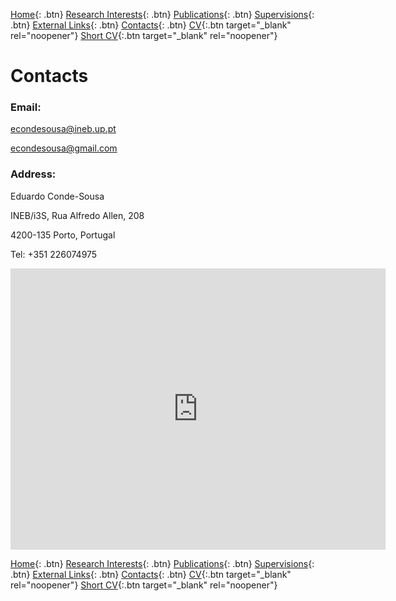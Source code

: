 [Home](https://econdesousa.github.io){: .btn}
[Research Interests](https://econdesousa.github.io/ResearchInterests){: .btn}
[Publications](https://econdesousa.github.io/Publications){: .btn}
[Supervisions](https://econdesousa.github.io/Supervision){: .btn}
[External Links](https://econdesousa.github.io/Links){: .btn}
[Contacts](https://econdesousa.github.io/Contacts){: .btn}
[CV](assets/CurriculumVitaeECS.pdf){:.btn target="_blank" rel="noopener"}
[Short CV](assets/ShortCV.pdf){:.btn target="_blank" rel="noopener"}
<!-- [HEROHE](https://econdesousa.github.io/HEROHE){: .btn} -->

# Contacts


### Email:

<a href="mailto:econdesousa@ineb.up.pt">econdesousa@ineb.up.pt</a>

<a href="mailto:econdesousa@gmail.com">econdesousa@gmail.com</a>

### Address:

Eduardo Conde-Sousa

INEB/i3S, Rua Alfredo Allen, 208

4200-135 Porto, Portugal

Tel: +351 226074975



<center>
	<iframe src="https://www.google.com/maps/embed?pb=!1m18!1m12!1m3!1d3003.1154576514646!2d-8.605297284580788!3d41.1756488792842!2m3!1f0!2f0!3f0!3m2!1i1024!2i768!4f13.1!3m3!1m2!1s0xd2464463903e3e9%3A0xd381720978183577!2zaTNTIC0gSW5zdGl0dXRvIGRlIEludmVzdGlnYcOnw6NvIGUgSW5vdmHDp8OjbyBlbSBTYcO6ZGU!5e0!3m2!1spt-PT!2spt!4v1575327327746!5m2!1spt-PT!2spt" width="600" height="450" frameborder="0" style="border:0;" allowfullscreen=""></iframe>
</center>


[Home](https://econdesousa.github.io){: .btn}
[Research Interests](https://econdesousa.github.io/ResearchInterests){: .btn}
[Publications](https://econdesousa.github.io/Publications){: .btn}
[Supervisions](https://econdesousa.github.io/Supervision){: .btn}
[External Links](https://econdesousa.github.io/Links){: .btn}
[Contacts](https://econdesousa.github.io/Contacts){: .btn}
[CV](assets/CurriculumVitaeECS.pdf){:.btn target="_blank" rel="noopener"}
[Short CV](assets/ShortCV.pdf){:.btn target="_blank" rel="noopener"}
<!-- [HEROHE](https://econdesousa.github.io/HEROHE){: .btn} -->



<!-- Global site tag (gtag.js) - Google Analytics -->
<script async src="https://www.googletagmanager.com/gtag/js?id=G-3JWYKYVYDZ"></script>
<script>
  window.dataLayer = window.dataLayer || [];
  function gtag(){dataLayer.push(arguments);}
  gtag('js', new Date());

  gtag('config', 'G-3JWYKYVYDZ');
</script>
